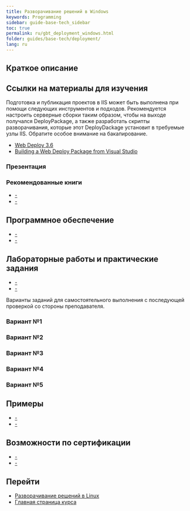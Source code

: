 ```yaml
---
title: Разворачивание решений в Windows
keywords: Programming
sidebar: guide-base-tech_sidebar
toc: true
permalink: ru/gbt_deployment_windows.html
folder: guides/base-tech/deployment/
lang: ru
---
```


## Краткое описание

## Ссылки на материалы для изучения

Подготовка и публикация проектов в IIS может быть выполнена при помощи следующих инструментов и подходов. Рекомендуется настроить серверные сборки таким образом, чтобы на выходе получался DeployPackage, а также разработать скрипты разворачивания, которые этот DeployDackage установит в требуемые узлы IIS. Обратите особое внимание на бакапирование.

* [Web Deploy 3.6](https://www.iis.net/downloads/microsoft/web-deploy)
* [Building a Web Deploy Package from Visual Studio](https://docs.microsoft.com/en-us/iis/publish/using-web-deploy/building-a-web-deploy-package-from-visual-studio-2010)

### Презентация

### Рекомендованные книги

* [-]()
* [-]()

## Программное обеспечение

* [-]()
* [-]()

## Лабораторные работы и практические задания

* [-]()
* [-]()

Варианты заданий для самостоятельного выполнения с последующей проверкой со стороны преподавателя.

### Вариант №1

### Вариант №2

### Вариант №3

### Вариант №4

### Вариант №5

## Примеры

* [-]()
* [-]()

## Возможности по сертификации

* [-]()
* [-]()

## Перейти
* [Разворачивание решений в Linux](gbt_deployment_linux.html)
* [Главная страница курса](gbt_landing-page.html)
